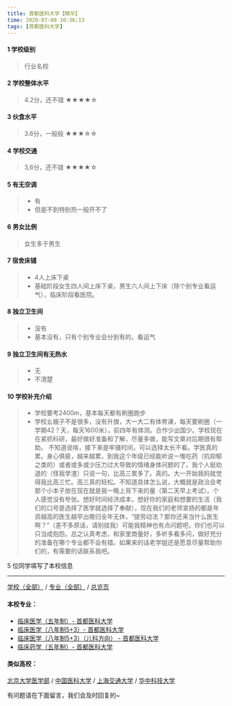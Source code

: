 ```yaml
---
title: 首都医科大学【精华】
time: 2020-07-08 10:36:13
tags: [首都医科大学]
---
```

#### 1 学校级别
> 行业名校


#### 2 学校整体水平
> 4.2分，还不错
★★★★☆


#### 3 伙食水平
>  3.6分，一般般
★★★☆☆


#### 4 学校交通
> 3,6分，还不错
★★★★☆


#### 5 有无空调
> - 有
> - 但是不到特别热一般开不了

#### 6 男女比例
> 女生多于男生


#### 7 宿舍床铺
> - 4人上床下桌
> - 基础阶段女生四人间上床下桌，男生六人间上下床（除个别专业看运气），临床阶段看医院。
 

#### 8 独立卫生间
> - 没有
> - 基本没有，只有个别专业会分到有的，看运气


#### 9 独立卫生间有无热水
> - 无
> - 不清楚

#### 10 学校补充介绍
> - 学校要考2400m，基本每天都有刷圈跑步
> - 学校幺蛾子不是很多，没有升旗，大一大二有体育课，每天要刷圈（一学期42？天，每天1600米），前四年有体测。合作少出国少。学校现在在紧抓科研，最好做好准备和了解，尽量多做，能写文章对后期很有帮助。
不知道说啥，接下来是牢骚时间，可以选择太长不看。学医真的累。身心俱疲，越来越累，到我这个年级已经能听说一堆吃药（抗抑郁之类的）或者或多或少压力过大导致的情绪身体问题的了。我个人挺劝退的（怪我学渣）只说一句，比高三累多了。真的。大一开始我妈就觉得我比高三忙。高三真的轻松。不知道具体怎么说，大概就是政治会考那个小本子放在现在就是我一晚上背下来的量（第二天早上考试）。个人感觉没有夸张。想好时间经济成本，想好你的家庭和想要的生活（我们的口号是选择了医学就选择了奉献），现在我们的老师宣扬的都是年资越高的医生越早出晚归全年无休，“提劳动法？那你还来当什么医生啊？”（差不多原话，请别挂我）可能我精神也有点问题吧，你们也可以只当成抱怨。总之认真考虑，和家里商量好，多听多看多问，做好充分的准备在哪个专业都不会有错。如果来的话老学姐还是愿意尽量帮助你们的，有需要的话联系我吧。

5 位同学填写了本校信息
***
[学校（全部）](http://www.jianshu.com/p/3efa6bcca419) / [专业（全部）](http://www.jianshu.com/p/2d4c6d3552c2) / [总览页](http://www.jianshu.com/p/445daeb4fa00)
#### 本校专业：
- [临床医学（五年制）- 首都医科大学](http://www.jianshu.com/p/d3eb2a0ea89b)
- [临床医学（八年制5+3）- 首都医科大学](http://www.jianshu.com/p/9959d7895886)
- [临床医学（八年制5+3）（儿科方向） - 首都医科大学](https://www.jianshu.com/p/a53ce68e61ac)
- [临床药学（五年制）- 首都医科大学](http://www.jianshu.com/p/6c0e8ed545fd)


#### 类似高校：
[北京大学医学部](http://www.jianshu.com/p/941961c4e16e) /  [中国医科大学](http://www.jianshu.com/p/9c697cbc4479) / [上海交通大学](http://www.jianshu.com/p/d68d2868c30c) / [华中科技大学](http://www.jianshu.com/p/eff87eae638b)


有问题请在下面留言，我们会及时回复的~
